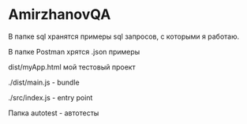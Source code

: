 # AmirzhanovQA

В папке sql хранятся примеры sql запросов, с которыми я работаю.

В папке Postman хрятся .json примеры

dist/myApp.html мой тестовый проект

./dist/main.js - bundle

./src/index.js - entry point

 Папка autotest - автотесты
 

